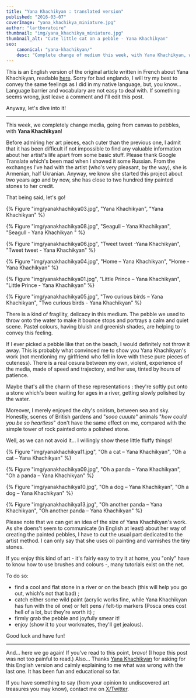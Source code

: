 ```yaml
---
title: "Yana Khachikyan : translated version"
published: "2016-03-07"
coverImage: "yana_khachikya_miniature.jpg"
author: "lartboratoire"
thumbnail: "img/yana_khachikya_miniature.jpg"
thumbnail_alt: "Cute little cat on a pebble - Yana Khachikyan"
seo: 
    canonical: "yana-khachikyan/"
    desc: "Complete change of medium this week, with Yana Khachikyan, who has set aside canvases for... pebbles!"
---
```


This is an English version of the original article written in French about Yana Khachikyan, readable [here](/yana-khachikyan/). Sorry for bad englando, I will try my best to convey the same feelings as I did in my native language, but, you know... Language barrier and vocabulary are not easy to deal with. If something seems wrong, just leave a comment and I'll edit this post.

Anyway, let's dive into it!

* * *

This week, we completely change media, going from canvas to pebbles, with **Yana Khachikyan**!

Before admiring her art pieces, each cuter than the previous one, I admit that it has been difficult if not impossible to find any valuable information about her artist's life apart from some basic stuff. Please thank Google Translate which's been mad when I showed it some Russian. From the exchanges I've had with the artist (who's very pleasant, by the way), she is Armenian, half Ukranian. Anyway, we know she started this project about two years ago and by now, she has close to two hundred tiny painted stones to her credit.

That being said, let's go!

{% Figure "img/yanakhachikya03.jpg", "Yana Khachikyan", "Yana Khachikyan" %}

{% Figure "img/yanakhachikya08.jpg", "Seagull – Yana Khachikyan", "Seagull - Yana Khachikyan " %}

{% Figure "img/yanakhachikya06.jpg", "Tweet tweet -Yana Khachikyan", "Tweet tweet - Yana Khachikyan" %}

{% Figure "img/yanakhachikya04.jpg", "Home – Yana Khachikyan", "Home - Yana Khachikyan" %}

{% Figure "img/yanakhachikya01.jpg", "Little Prince – Yana Khachikyan", "Little Prince - Yana Khachikyan" %}

{% Figure "img/yanakhachikya05.jpg", "Two curious birds – Yana Khachikyan", "Two curious birds - Yana Khachikyan" %}

There is a kind of fragility, delicacy in this medium. The pebble we used to throw onto the water to make it bounce stops and portrays a calm and quiet scene. Pastel colours, having bluish and greenish shades, are helping to convey this feeling.

If I ever picked a pebble like that on the beach, I would definitely not throw it away. This is probably what convinced me to show you Yana Khachikyan's work (not mentioning my girlfriend who fell in love with these pure pieces of cuteness). There is a real cesura between my own, violent, experience of the media, made of speed and trajectory, and her use, tinted by hours of patience.

Maybe that's all the charm of these representations : they're softly put onto a stone which's been waiting for ages in a river, getting slowly polished by the water.

Moreover, I merely enjoyed the city's onirism, between sea and sky. Honestly, scenes of British gardens and "_sooo cuuute_" animals "_how could you be so heartless_" don't have the same effect on me, compared with the simple tower of rock painted onto a polished stone.

Well, as we can not avoid it... I willingly show these little fluffy things!

{% Figure "img/yanakhachikya11.jpg", "Oh a cat – Yana Khachikyan", "Oh a cat – Yana Khachikyan" %}

{% Figure "img/yanakhachikya09.jpg", "Oh a panda – Yana Khachikyan", "Oh a panda – Yana Khachikyan" %}

{% Figure "img/yanakhachikya10.jpg", "Oh a dog – Yana Khachikyan", "Oh a dog – Yana Khachikyan" %}

{% Figure "img/yanakhachikya13.jpg", "Oh another panda – Yana Khachikyan", "Oh another panda – Yana Khachikyan" %}

Please note that we can get an idea of the size of Yana Khachikyan's work. As she doens't seem to communicate (in English at least) about her way of creating the painted pebbles, I have to cut the usual part dedicated to the artist method. I can only say that she uses oil painting and varnishes the tiny stones.

If you enjoy this kind of art - it's fairly easy to try it at home, you "only" have to know how to use brushes and colours -, many tutorials exist on the net.

To do so: 

- find a cool and flat stone in a river or on the beach (this will help you go out, which's not that bad) ;
- catch either some wild paint (acrylic works fine, while Yana Khachikyan has fun with the oil one) or felt pens / felt-tip markers (Posca ones cost hell of a lot, but they're worth it) ;
- firmly grab the pebble and joyfully smear it!
- enjoy (show it to your workmates, they'll get jealous).

Good luck and have fun!

* * *

And... here we go again! If you've read to this point, _bravo_! (I hope this post was not too painful to read.) Also... Thanks [Yana Khachikyan](https://www.instagram.com/yana.khachikyan/) for asking for this English version and calmly explaining to me what was wrong with the last one. It has been fun and educational so far.

If you have something to say (from your opinion to undiscovered art treasures you may know), contact me on [X/Twitter](https://twitter.com/artboratoire).
